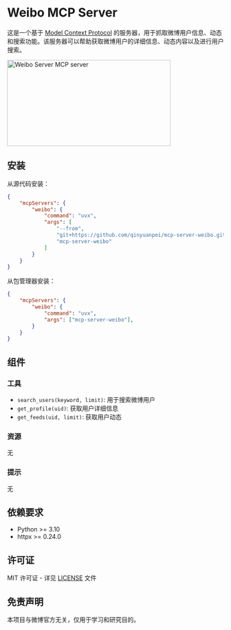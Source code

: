 # Weibo MCP Server

这是一个基于 [Model Context Protocol](https://modelcontextprotocol.io) 的服务器，用于抓取微博用户信息、动态和搜索功能。该服务器可以帮助获取微博用户的详细信息、动态内容以及进行用户搜索。

<a href="https://glama.ai/mcp/servers/@qinyuanpei/mcp-server-weibo">
  <img width="380" height="200" src="https://glama.ai/mcp/servers/@qinyuanpei/mcp-server-weibo/badge" alt="Weibo Server MCP server" />
</a>

## 安装

从源代码安装：

```json
{
    "mcpServers": {
        "weibo": {
            "command": "uvx",
            "args": [
                "--from",
                "git+https://github.com/qinyuanpei/mcp-server-weibo.git",
                "mcp-server-weibo"
            ]
        }
    }
}
```
从包管理器安装：

```json
{
    "mcpServers": {
        "weibo": {
            "command": "uvx",
            "args": ["mcp-server-weibo"],
        }
    }
}
```

## 组件

### 工具

- `search_users(keyword, limit)`: 用于搜索微博用户
- `get_profile(uid)`: 获取用户详细信息
- `get_feeds(uid, limit)`: 获取用户动态

### 资源   

无

### 提示

无

## 依赖要求

- Python >= 3.10
- httpx >= 0.24.0

## 许可证

MIT 许可证 - 详见 [LICENSE](LICENSE) 文件

## 免责声明

本项目与微博官方无关，仅用于学习和研究目的。